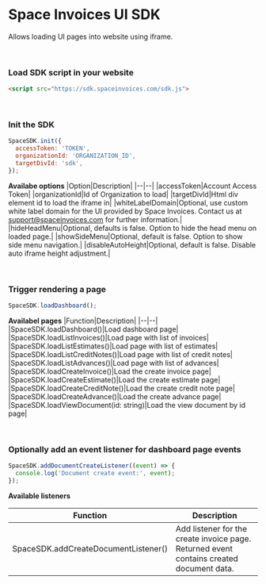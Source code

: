 # Space Invoices UI SDK

Allows loading UI pages into website using iframe.

<br>

### Load SDK script in your website

```html
<script src="https://sdk.spaceinvoices.com/sdk.js">
```

<br>

### Init the SDK

```js
SpaceSDK.init({
  accessToken: 'TOKEN',
  organizationId: 'ORGANIZATION_ID',
  targetDivId: 'sdk',
});
```

**Availabe options**
|Option|Description|
|--|--|
|accessToken|Account Access Token|
|organizationId|Id of Organization to load|
|targetDivId|Html div element id to load the iframe in|
|whiteLabelDomain|Optional, use custom white label domain for the UI provided by Space Invoices. Contact us at support@spaceinvoices.com for further information.|
|hideHeadMenu|Optional, defaults is false. Option to hide the head menu on loaded page.|
|showSideMenu|Optional, default is false. Option to show side menu navigation.|
|disableAutoHeight|Optional, default is false. Disable auto iframe height adjustment.|

<br>

### Trigger rendering a page

```js
SpaceSDK.loadDashboard();
```

**Availabel pages**
|Function|Description|
|--|--|
|SpaceSDK.loadDashboard()|Load dashboard page|
|SpaceSDK.loadListInvoices()|Load page with list of invoices|
|SpaceSDK.loadListEstimates()|Load page with list of estimates|
|SpaceSDK.loadListCreditNotes()|Load page with list of credit notes|
|SpaceSDK.loadListAdvances()|Load page with list of advances|
|SpaceSDK.loadCreateInvoice()|Load the create invoice page|
|SpaceSDK.loadCreateEstimate()|Load the create estimate page|
|SpaceSDK.loadCreateCreditNote()|Load the create credit note page|
|SpaceSDK.loadCreateAdvance()|Load the create advance page|
|SpaceSDK.loadViewDocument(id: string)|Load the view document by id page|

<br>

### Optionally add an event listener for dashboard page events

```js
SpaceSDK.addDocumentCreateListener((event) => {
  console.log('Document create event:', event);
});
```

**Available listeners**

|Function|Description|
|--|--|
|SpaceSDK.addCreateDocumentListener()|Add listener for the create invoice page. Returned event contains created document data.|